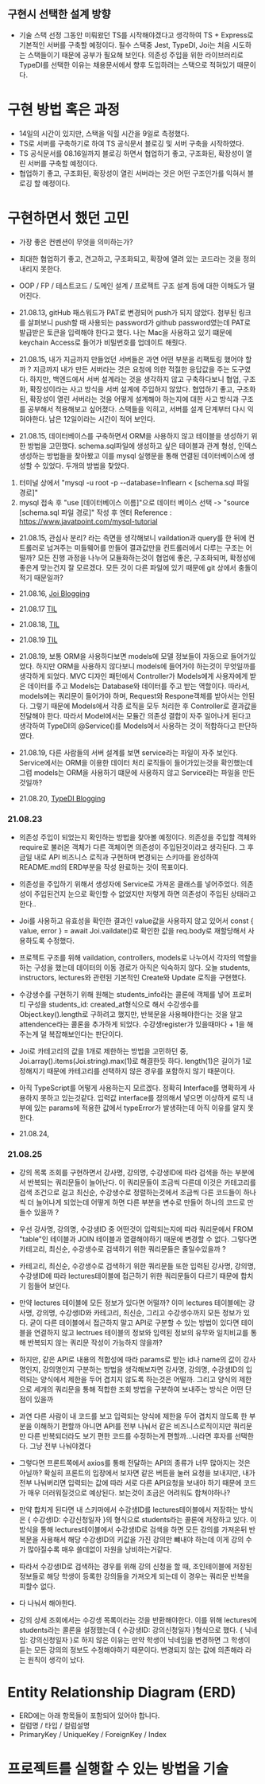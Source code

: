 ## 구현시 선택한 설계 방향
* 기술 스택 선정 
그동안 미뤄왔던 TS를 시작해야겠다고 생각하여 TS + Express로 기본적인 서버를 구축할 예정이다.
필수 스택중 Jest, TypeDI, Joi는 처음 시도하는 스택들이기 때문에 공부가 필요해 보인다. 
의존성 주입을 위한 라이브러리로 TypeDI를 선택한 이유는 채용문서에서 향후 도입하려는 스택으로 적혀있기 때문이다. 

# 구현 방법 혹은 과정
* 14일의 시간이 있지만, 스택을 익힐 시간을 9일로 측정했다.
* TS로 서버를 구축하기로 하여 TS 공식문서 블로깅 및 서버 구축을 시작하였다.
* TS 공식문서를 08.16일까지 블로깅 하면서 협업하기 좋고, 구조화된, 확장성이 열린 서버를 구축할 예정이다.
* 협업하기 좋고, 구조화된, 확장성이 열린 서버라는 것은 어떤 구조인가를 익혀서 블로깅 할 예정이다.

# 구현하면서 했던 고민
* 가장 좋은 컨벤션이 무엇을 의미하는가? 
* 최대한 협업하기 좋고, 견고하고, 구조화되고, 확장에 열려 있는 코드라는 것을 정의내리지 못한다. 
* OOP / FP / 테스트코드 / 도메인 설계 / 프로젝트 구조 설계 등에 대한 이해도가 떨어진다. 

* 21.08.13, gitHub 패스워드가 PAT로 변경되어 push가 되지 않았다. 첨부된 링크를 살펴보니 push할 때 사용되는 password가 github password였는데 PAT로 발급받은 토큰을 입력해야 한다고 했다. 나는 Mac을 사용하고 있기 떄문에 keychain Access로 들어가 비밀번호를 업데이트 해줬다.

* 21.08.15, 내가 지금까지 만들었던 서버들은 과연 어떤 부분을 리팩토링 했어야 할까 ? 지금까지 내가 만든 서버라는 것은 요청에 의한 적절한 응답값을 주는 도구였다. 하지만, 백엔드에서 서버 설계라는 것을 생각하지 않고 구축하다보니 협업, 구조화, 확장성이라는 사고 방식을 서버 설계에 주입하지 않았다. 협업하기 좋고, 구조화된, 확장성이 열린 서버라는 것을 어떻게 설계해야 하는지에 대한 사고 방식과 구조를 공부해서 적용해보고 싶어졌다. 스택들을 익히고, 서버를 설계 단계부터 다시 익혀야한다. 남은 12일이라는 시간이 적어 보인다.

* 21.08.15, 데이터베이스를 구축하면서 ORM을 사용하지 않고 테이블을 생성하기 위한 방법을 고민했다. schema.sql파일에 생성하고 싶은 테이블과 관계 형성, 인덱스 생성하는 방법들을 찾아봤고 이를 mysql 실행문을 통해 연결된 데이터베이스에 생성할 수 있었다. 두개의 방법을 찾았다.
1. 터미널 상에서 "mysql -u root -p --database=Inflearn < [schema.sql 파일 경로]"
2. mysql 접속 후 "use [데이터베이스 이름]"으로 데이터 베이스 선택 -> "source [schema.sql 파일 경로]" 작성 후 엔터
Reference : https://www.javatpoint.com/mysql-tutorial

* 21.08.15, 관심사 분리? 라는 측면을 생각해보니 vaildation과 query를 한 뒤에 컨트롤러로 넘겨주는 미들웨어를 만들어 결과값만을 컨트롤러에서 다루는 구조는 어떨까? 모든 진행 과정을 나누어 모듈화하는것이 협업에 좋은, 구조화되며, 확정성에 좋은게 맞는건지 잘 모르겠다. 모든 것이 다른 파일에 있기 때문에 git 상에서 충돌이 적기 때문일까?

* 21.08.16, [Joi Blogging](https://chanyang721.notion.site/Joi-588aa44660954e918de7f29b11adbe07)

* 21.08.17 [TIL](https://chanyang721.notion.site/TIL-2021-08-17-Tues-df0894ada89349089b703e2b1f8a30c6)

* 21.08.18, [TIL](https://chanyang721.notion.site/TIL-2021-08-18-Wed-34f2cc269d684afdb5b57e0535900506)

* 21.08.19 [TIL](https://chanyang721.notion.site/TIL-2021-08-19-Thur-72dd53da13de4229bfe1072871944855)

* 21.08.19, 보통 ORM을 사용하다보면 models에 모델 정보들이 자동으로 들어가있었다. 하지만 ORM을 사용하지 않다보니 models에 들어가야 하는것이 무엇일까를 생각하게 되었다. MVC 디자인 패턴에서 Controller가 Models에게 사용자에게 받은 데이터를 주고 Models는 Database와 데이터를 주고 받는 역할이다. 따라서, models에는 쿼리문이 들어가야 하며, Request와 Respone객체를 받아서는 안된다. 그렇기 때문에 Models에서 각종 로직을 모두 처리한 후 Controller로 결과값을 전달해야 한다. 따라서 Model에서는 모듈간 의존성 결합이 자주 일어나게 된다고 생각하여 TypeDI의 @Service()를 Models에서 사용하는 것이 적합하다고 판단하였다.

* 21.08.19, 다른 사람들의 서버 설계를 보면 service라는 파일이 자주 보인다. Service에서는 ORM을 이용한 데이터 처리 로직들이 들어가있는것을 확인했는데 그럼 models는 ORM을 사용하기 떄문에 사용하지 않고 Service라는 파일을 만든 것일까?

* 21.08.20, [TypeDI Blogging](https://chanyang721.notion.site/Dependency-Injection-DI-97303ec03e544adc9e597e558078288a)

### 21.08.23
* 의존성 주입이 되었는지 확인하는 방법을 찾아볼 예정이다. 의존성을 주입할 객체와 require로 불러온 객체가 다른 객체이면 의존성이 주입된것이라고 생각된다. 그 후 금일 내로 API 비즈니스 로직과 구현하며 변경되는 스키마를 완성하여 README.md의 ERD부분을 작성 완료하는 것이 목표이다.
* 의존성을 주입하기 위해서 생성자에 Service로 가져온 클래스를 넣어주었다. 의존성이 주입된건지 눈으로 확인할 수 없었지만 저렇게 하면 의존성이 주입된 상태라고 한다.. 
* Joi를 사용하고 유효성을 확인한 결과인 value값을 사용하지 않고 있어서 const { value, error } = await Joi.vaildate()로 확인한 값을 req.body로 재할당해서 사용하도록 수정했다.
* 프로젝트 구조를 위해 vaildation, controllers, models로 나누어서 각자의 역할을 하는 구성을 했는데 데이터의 이동 경로가 아직은 익숙하지 않다. 오늘 students, instructors, lectures와 관련된 기본적인 Create와 Update 로직을 구현했다.
* 수강생수를 구현하기 위해 원해는 students_info라는 콜론에 객체를 넣어 프로퍼티 구성을 students_id: created_at형식으로 해서 수강생수를 Object.key().length로 구하려고 했지만, 반복문을 사용해야한다는 것을 알고 attendence라는 콜론을 추가하게 되었다. 수강생register가 있을때마다 + 1을 해주는게 덜 복잡해보인다는 판단이다.  
* Joi로 카테고리의 값을 1개로 제한하는 방법을 고민하던 중, Joi.array().items(Joi.string).max(1)로 해결한듯 하다. length(1)은 길이가 1로 정해지기 때문에 카테고리를 선택하지 않은 경우를 포함하지 않기 때문이다.
* 아직 TypeScript를 어떻게 사용하는지 모르겠다. 정확히 Interface를 명확하게 사용하지 못하고 있는것같다. 입력값 interface를 정의해서 넣으면 이상하게 로직 내부에 있는 params에 적용한 값에서 typeError가 발생하는데 아직 이유를 알지 못한다. 

* 21.08.24, 

### 21.08.25
* 강의 목록 조회를 구현하면서 강사명, 강의명, 수강생ID에 따라 검색을 하는 부분에서 반복되는 쿼리문들이 늘어난다. 이 쿼리문들이 조금씩 다른데 이것은 카테고리를 검색 조건으로 걸고 최신순, 수강생수로 정렬하는것에서 조금씩 다른 코드들이 하나씩 더 늘어나게 되었는데 어떻게 하면 다른 부분을 변수로 만들어 하나의 코드로 만들수 있을까 ? 
* 우선 강사명, 강의명, 수강생ID 중 어떤것이 입력되는지에 따라 쿼리문에서 FROM "table"인 테이블과 JOIN 테이블과 열결해야하기 때문에 변경할 수 없다. 그렇다면 카테고리, 최신순, 수강생수로 검색하기 위한 쿼리문들은 줄일수있을까 ?
* 카테고리, 최신순, 수강생수로 검색하기 위한 쿼리문들 또한 입력된 강사명, 강의명, 수강생ID에 따라 lectures테이블에 접근하기 위한 쿼리문들이 다르기 때문에 합치기 힘들어 보인다. 
* 만약 lectures 테이블에 모든 정보가 있다면 어떨까? 이미 lectures 테이블에는 강사명, 강의명, 수강생ID와 카테고리, 최신순, 그리고 수강생수까지 모든 정보가 있다. 굳이 다른 테이블에서 접근하지 말고 API로 구분할 수 있는 방법이 있다면 테이블을 연결하지 않고 lectrues 테이블의 정보와 입력된 정보의 유무와 일치비교를 통해 반복되지 않는 쿼리문 작성이 가능하지 않을까? 
* 하지만, 같은 API로 내용의 적합성에 따라 params로 받는 id나 name의 값이 강사명인지, 강의명인지 구분하는 방법을 생각해보자면 강사명, 강의명, 수강생ID의 입력되는 양식에서 제한을 두어 겹치지 않도록 하는것은 어떨까. 그리고 양식의 제한으로 세개의 쿼리문을 통해 적합한 조회 방법을 구분하여 보내주는 방식은 어떤 단점이 있을까
* 과연 다른 사람이 내 코드를 보고 입력되는 양식에 제한을 두어 겹치지 않도록 한 부분을 이해하기 편할까 아니면 API를 전부 나눠서 같은 비즈니스로직이지만 쿼리문만 다른 반복되더라도 보기 편한 코드를 수정하는게 편할까...나라면 후자를 선택한다. 그냥 전부 나눠야겠다 
* 그렇다면 프론트쪽에서 axios를 통해 전달하는 API의 종류가 너무 많아지는 것은 아닐까? 확실히 프론트의 입장에서 보자면 같은 버튼을 눌러 요청을 보내지만, 내가 전부 나눠버리면 입력되는 값에 따라 서로 다른 API요청을 보내야 하기 때문에 코드가 매우 더러워질것으로 예상된다. 보는것이 조금은 어려워도 합쳐야하나?
* 만약 합치게 된다면 내 스키마에서 수강생ID를 lectures테이블에서 저장하는 방식은 { 수강생ID: 수강신청일자 }의 형식으로 students라는 콜론에 저장하고 있다. 이 방식을 통해 lectures테이블에서 수강생ID로 검색을 하면 모든 강의를 가져온뒤 반복문을 사용해서 해당 수강생ID의 키값을 가진 강의만 뺴내야 하는데 이게 강의 수가 많아질수록 매우 쓸데없이 자원을 낭비하는거같다.
* 따라서 수강생ID로 검색하는 경우를 위해 강의 신청을 할 때, 조인테이블에 저장된 정보들로 해당 학생이 등록한 강의들을 가져오게 되는데 이 경우는 쿼리문 반복을 피할수 없다.
* 다 나눠서 해야한다.

* 강의 상세 조회에서는 수강생 목록이라는 것을 반환해야한다. 이를 위해 lectures에 students라는 콜론을 설정했는데 { 수강생ID: 강의신청일자 }형식으로 했다. { 닉네임: 강의신청일자 }로 하지 않은 이유는 만약 학생이 닉네임을 변경하면 그 학생이 듣는 모든 강의의 정보도 수정해야하기 때문이다. 변경되지 않는 값에 의존해라 라는 원칙이 생각이 났다.

# Entity Relationship Diagram (ERD)
- ERD에는 아래 항목들이 포함되어 있어야 합니다.
- 컬럼명 / 타입 / 컬럼설명
- PrimaryKey / UniqueKey / ForeignKey / Index

# 프로젝트를 실행할 수 있는 방법을 기술